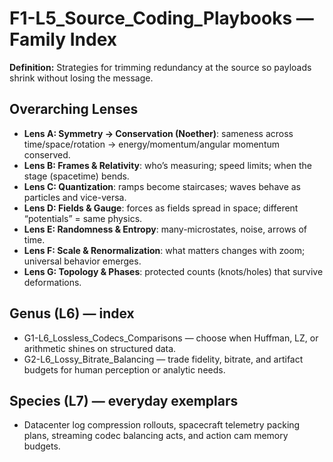 # F1-L5_Source_Coding_Playbooks — Family Index
**Definition:** Strategies for trimming redundancy at the source so payloads shrink without losing the message.
## Overarching Lenses

- **Lens A: Symmetry -> Conservation (Noether)**: sameness across time/space/rotation → energy/momentum/angular momentum conserved.
- **Lens B: Frames & Relativity**: who’s measuring; speed limits; when the stage (spacetime) bends.
- **Lens C: Quantization**: ramps become staircases; waves behave as particles and vice-versa.
- **Lens D: Fields & Gauge**: forces as fields spread in space; different “potentials” = same physics.
- **Lens E: Randomness & Entropy**: many-microstates, noise, arrows of time.
- **Lens F: Scale & Renormalization**: what matters changes with zoom; universal behavior emerges.
- **Lens G: Topology & Phases**: protected counts (knots/holes) that survive deformations.

## Genus (L6) — index
- G1-L6_Lossless_Codecs_Comparisons — choose when Huffman, LZ, or arithmetic shines on structured data.
- G2-L6_Lossy_Bitrate_Balancing — trade fidelity, bitrate, and artifact budgets for human perception or analytic needs.
## Species (L7) — everyday exemplars
- Datacenter log compression rollouts, spacecraft telemetry packing plans, streaming codec balancing acts, and action cam memory budgets.
